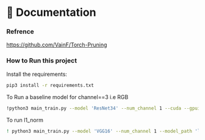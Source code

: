 📖 Documentation 
================
### Refrence
https://github.com/VainF/Torch-Pruning

### How to Run this project

Install the requirements:
```bash
pip3 install -r requirements.txt 
```

To Run a baseline model for channel==3 i.e RGB
```bash
!python3 main_train.py --model 'ResNet34' --num_channel 1 --cuda --gpuids 0 --epochs 1 --data cifar10
```
To run l1_norm
```bash
! python3 main_train.py --model 'VGG16' --num_channel 1 --model_path 'l1_norm/model/VGG16/grey' --gpuids 0 --epochs 20 --data cifar10 
```
